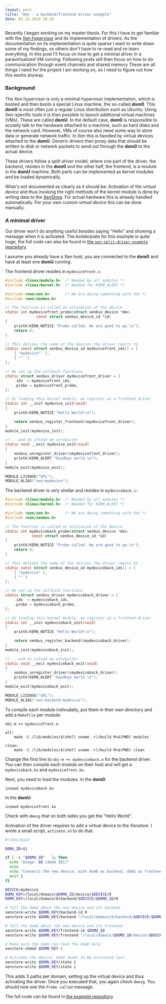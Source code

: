 ```yaml
---
layout: post
title: "Xen - a backend/frontend driver example"
date: 02.12.2016 10:10
---
```


Recently I began working on my master thesis. For this I have to get familiar with the [Xen hypervisor][xen] and its implementation of drivers.
As the documentation on its implementation is quite sparse I want to write down some of my findings, so others don't have to re-read and re-learn everything.
In this post I'll focus on how to get a minimal *driver* in a paravirtualized VM running. Following posts will then focus on how to do communication through event channels and shared memory
These are all things I need for the project I am working on, so I need to figure out how this works anyway.

### Background

The Xen hypervisor is only a minimal hypervisor implementation, which is booted and then boots a special Linux machine, the so-called **dom0**.
This **dom0** is most often just a regular Linux distribution such as Ubuntu.
Using Xen-specific tools it is then possible to launch additional virtual machines (VMs). These are called **domU**.
In the default case, **dom0** is responsible to acutally talk to the hardware attached to a machine, such as hard disks and the network card.
However, VMs of course also need some way to store data or generate network traffic.
In Xen this is handled by virtual devices attached to the **domU**.
Generic drivers then proxy data that should be written to disk or network packets to send out through the **dom0** to the actual device.

These drivers follow a *split-driver* model, where one part of the driver, the backend, resides in the **dom0** and the other half, the frontend,
is a module in the **domU** machine.
Both parts can be implemented as kernel modules and be loaded dynamically.

What's not documented as clearly as it should be:
Activation of the *virtual device* and thus invoking the right methods of the kernel module is done by writing data to the [XenStore][xenstore].
For actual hardware this is already handled automatically. For your own custom *virtual device* this can be done manually.

[xen]: https://www.xenproject.org/
[xenstore]: https://wiki.xen.org/wiki/XenStore

### A minimal driver

Our driver won't do anything useful besides saying "Hello" and showing a message when it is activated.
The boilderplate for this example is quite huge, the full code can also be found in [the `xen-split-driver-example` repository][xen-split-driver-example].

I assume you already have a Xen host, you are connected to the **dom0** and have at least one **domU** running.

The frontend driver resides in `mydevicefront.c`:

~~~c
#include <linux/module.h>  /* Needed by all modules */
#include <linux/kernel.h>  /* Needed for KERN_ALERT */

#include <xen/xen.h>       /* We are doing something with Xen */
#include <xen/xenbus.h>

// The function is called on activation of the device
static int mydevicefront_probe(struct xenbus_device *dev,
              const struct xenbus_device_id *id)
{
	printk(KERN_NOTICE "Probe called. We are good to go.\n");
	return 0;
}

// This defines the name of the devices the driver reacts to
static const struct xenbus_device_id mydevicefront_ids[] = {
	{ "mydevice"  },
	{ ""  }
};

// We set up the callback functions
static struct xenbus_driver mydevicefront_driver = {
	.ids  = mydevicefront_ids,
	.probe = mydevicefront_probe,
};

// On loading this kernel module, we register as a frontend driver
static int __init mydevice_init(void)
{
	printk(KERN_NOTICE "Hello World!\n");

	return xenbus_register_frontend(&mydevicefront_driver);
}
module_init(mydevice_init);

// ...and on unload we unregister
static void __exit mydevice_exit(void)
{
	xenbus_unregister_driver(&mydevicefront_driver);
	printk(KERN_ALERT "Goodbye world.\n");
}
module_exit(mydevice_exit);

MODULE_LICENSE("GPL");
MODULE_ALIAS("xen:mydevice");
~~~

The backend driver is very similar and resides in `mydeviceback.c`:

~~~c
#include <linux/module.h>  /* Needed by all modules */
#include <linux/kernel.h>  /* Needed for KERN_ALERT */

#include <xen/xen.h>       /* We are doing something with Xen */
#include <xen/xenbus.h>

// The function is called on activation of the device
static int mydeviceback_probe(struct xenbus_device *dev,
			const struct xenbus_device_id *id)
{
	printk(KERN_NOTICE "Probe called. We are good to go.\n");
	return 0;
}

// This defines the name of the devices the driver reacts to
static const struct xenbus_device_id mydeviceback_ids[] = {
	{ "mydevice" },
	{ "" }
};

// We set up the callback functions
static struct xenbus_driver mydeviceback_driver = {
	.ids  = mydeviceback_ids,
	.probe = mydeviceback_probe,
};

// On loading this kernel module, we register as a frontend driver
static int __init mydeviceback_init(void)
{
	printk(KERN_NOTICE "Hello World!\n");

	return xenbus_register_backend(&mydeviceback_driver);
}
module_init(mydeviceback_init);

// ...and on unload we unregister
static void __exit mydeviceback_exit(void)
{
	xenbus_unregister_driver(&mydeviceback_driver);
	printk(KERN_ALERT "Goodbye world.\n");
}
module_exit(mydeviceback_exit);

MODULE_LICENSE("GPL");
MODULE_ALIAS("xen-backend:mydevice");
~~~

To compile each module indivudally, put them in their own directory and add a `Makefile` per module:

~~~make
obj-m += mydevicefront.o

all:
    make -C /lib/modules/$(shell uname -r)/build M=$(PWD) modules

clean:
    make -C /lib/modules/$(shell uname -r)/build M=$(PWD) clean
~~~

Change the first line to `obj-m += mydeviceback.o` for the backend driver.  
You can then compile each module on their host and will get a `mydeviceback.ko` and `mydevicefront.ko`.

Next, you need to load the modules.
In the **dom0**:

~~~
insmod mydeviceback.ko
~~~

In the **domU**:

~~~
insmod mydevicefront.ko
~~~

Check with `dmesg` that on both sides you get the "Hello World".

Activation of the driver requires to add a virtual device to the Xenstore. I wrote a small script, `activate.sh` to do that.  

~~~bash
#!/bin/bash

DOMU_ID=$1

if [ -z "$DOMU_ID"   ]; then
  echo "Usage: $0 [domU ID]]"
  echo
  echo "Connects the new device, with dom0 as backend, domU as frontend"
  exit 1
fi

DEVICE=mydevice
DOMU_KEY=/local/domain/$DOMU_ID/device/$DEVICE/0
DOM0_KEY=/local/domain/0/backend/$DEVICE/$DOMU_ID/0

# Tell the domU about the new device and its backend
xenstore-write $DOMU_KEY/backend-id 0
xenstore-write $DOMU_KEY/backend "/local/domain/0/backend/$DEVICE/$DOMU_ID/0"

# Tell the dom0 about the new device and its frontend
xenstore-write $DOM0_KEY/frontend-id $DOMU_ID
xenstore-write $DOM0_KEY/frontend "/local/domain/$DOMU_ID/device/$DEVICE/0"

# Make sure the domU can read the dom0 data
xenstore-chmod $DOM0_KEY r

# Activate the device, dom0 needs to be activated last
xenstore-write $DOMU_KEY/state 1
xenstore-write $DOM0_KEY/state 1
~~~

This adds 3 paths per domain, setting up the virtual device and thus activating the driver.
Once you executed that, you again check `dmesg`. You should now see the `Probe called` message.

The full code can be found in [the example repository][xen-split-driver-example].

[xen-split-driver-example]: https://github.com/badboy/xen-split-driver-example
